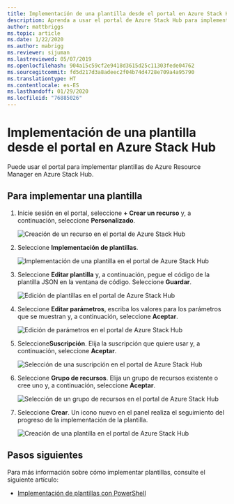 ```yaml
---
title: Implementación de una plantilla desde el portal en Azure Stack Hub
description: Aprenda a usar el portal de Azure Stack Hub para implementar plantillas.
author: mattbriggs
ms.topic: article
ms.date: 1/22/2020
ms.author: mabrigg
ms.reviewer: sijuman
ms.lastreviewed: 05/07/2019
ms.openlocfilehash: 904a15c59cf2e9418d3615d25c11303fede04762
ms.sourcegitcommit: fd5d217d3a8adeec2f04b74d4728e709a4a95790
ms.translationtype: HT
ms.contentlocale: es-ES
ms.lasthandoff: 01/29/2020
ms.locfileid: "76885026"
---
```

# <a name="deploy-a-template-using-the-portal-in-azure-stack-hub"></a>Implementación de una plantilla desde el portal en Azure Stack Hub

Puede usar el portal para implementar plantillas de Azure Resource Manager en Azure Stack Hub.

## <a name="to-deploy-a-template"></a>Para implementar una plantilla

1. Inicie sesión en el portal, seleccione **+ Crear un recurso** y, a continuación, seleccione **Personalizado**.

   ![Creación de un recurso en el portal de Azure Stack Hub](media/azure-stack-deploy-template-portal/template-deploy1.png)

1. Seleccione **Implementación de plantillas**.

   ![Implementación de una plantilla en el portal de Azure Stack Hub](media/azure-stack-deploy-template-portal/template-deploy2.png)

1. Seleccione **Editar plantilla** y, a continuación, pegue el código de la plantilla JSON en la ventana de código. Seleccione **Guardar**.

   ![Edición de plantillas en el portal de Azure Stack Hub](media/azure-stack-deploy-template-portal/template-deploy3.png)

1. Seleccione **Editar parámetros**, escriba los valores para los parámetros que se muestran y, a continuación, seleccione **Aceptar**.

   ![Edición de parámetros en el portal de Azure Stack Hub](media/azure-stack-deploy-template-portal/template-deploy4.png)

1. Seleccione**Suscripción**. Elija la suscripción que quiere usar y, a continuación, seleccione **Aceptar**.

   ![Selección de una suscripción en el portal de Azure Stack Hub](media/azure-stack-deploy-template-portal/template-deploy5.png)

1. Seleccione **Grupo de recursos**. Elija un grupo de recursos existente o cree uno y, a continuación, seleccione **Aceptar**.

   ![Selección de un grupo de recursos en el portal de Azure Stack Hub](media/azure-stack-deploy-template-portal/template-deploy6.png)

1. Seleccione **Crear**. Un icono nuevo en el panel realiza el seguimiento del progreso de la implementación de la plantilla.

   ![Creación de una plantilla en el portal de Azure Stack Hub](media/azure-stack-deploy-template-portal/template-deploy7.png)

## <a name="next-steps"></a>Pasos siguientes

Para más información sobre cómo implementar plantillas, consulte el siguiente artículo:

- [Implementación de plantillas con PowerShell](azure-stack-deploy-template-powershell.md)
